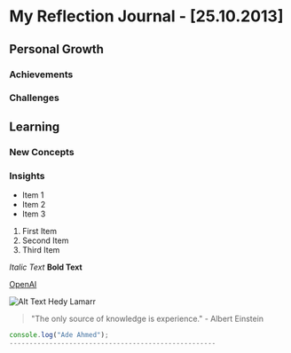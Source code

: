 # My Reflection Journal - [25.10.2013]

## Personal Growth
### Achievements
### Challenges
## Learning
### New Concepts
### Insights


- Item 1
- Item 2
- Item 3

1. First Item
2. Second Item
3. Third Item

*Italic Text*
**Bold Text**

[OpenAI](https://www.openai.com/)

![Alt Text Hedy Lamarr](https://i.imgur.com/yXOvdOSs.jpg)

> "The only source of knowledge is experience." - Albert Einstein

```javascript
console.log("Ade Ahmed");
----------------------------------------------------